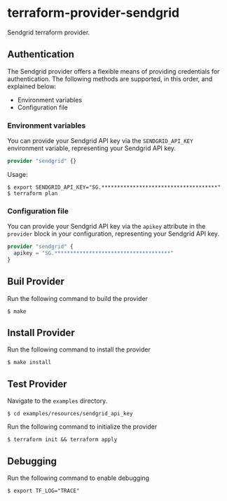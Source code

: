 # terraform-provider-sendgrid

Sendgrid terraform provider.

## Authentication

The Sendgrid provider offers a flexible means of providing credentials for authentication. The following methods are supported, in this order, and explained below:

 - Environment variables
 - Configuration file

### Environment variables

You can provide your Sendgrid API key via the `SENDGRID_API_KEY` environment variable, representing your Sendgrid API key.

```terraform
provider "sendgrid" {}
```

Usage:

```shell
$ export SENDGRID_API_KEY="SG.*************************************"
$ terraform plan
```

### Configuration file

You can provide your Sendgrid API key via the `apikey` attribute in the `provider` block in your configuration, representing your Sendgrid API key.

```terraform
provider "sendgrid" {
  apikey = "SG.*************************************"
}
```

## Buil Provider

Run the following command to build the provider

```shell
$ make
```

## Install Provider

Run the following command to install the provider

```shell
$ make install
```

## Test Provider

Navigate to the `examples` directory.

```shell
$ cd examples/resources/sendgrid_api_key
```

Run the following command to initialize the provider

```shell
$ terraform init && terraform apply
```

## Debugging

Run the following command to enable debugging

```shell
$ export TF_LOG="TRACE"
```
